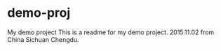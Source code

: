 # demo-proj
My demo project 
This is a readme for my demo project.
2015.11.02 from China Sichuan Chengdu.
